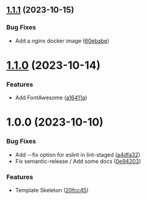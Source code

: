 ## [1.1.1](https://github.com/TheoLaperrouse/TemplateViteVue3/compare/v1.1.0...v1.1.1) (2023-10-15)


### Bug Fixes

* Add a nginx docker image ([60ebabe](https://github.com/TheoLaperrouse/TemplateViteVue3/commit/60ebabe2b051aa30b42e517e973488f07ca2629d))

# [1.1.0](https://github.com/TheoLaperrouse/TemplateViteVue3/compare/v1.0.0...v1.1.0) (2023-10-14)


### Features

* Add FontAwesome ([a16411a](https://github.com/TheoLaperrouse/TemplateViteVue3/commit/a16411a3b4d828035e3a235d2ad3b8e0e283b26b))

# 1.0.0 (2023-10-10)


### Bug Fixes

* Add --fix option for eslint in lint-staged ([a4dfa32](https://github.com/TheoLaperrouse/TemplateViteVue3/commit/a4dfa32655f771b90f22620853cb7b3a53d8a10a))
* Fix semantic-release / Add some docs ([0e94203](https://github.com/TheoLaperrouse/TemplateViteVue3/commit/0e94203672ec8d50c16b1870ca3199e31a28fb0a))


### Features

* Template Skeleton ([20fcc45](https://github.com/TheoLaperrouse/TemplateViteVue3/commit/20fcc45fb9d36d03b09078d5d27da515d2e039a0))
